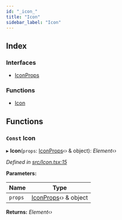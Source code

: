 ```yaml
---
id: "_icon_"
title: "Icon"
sidebar_label: "Icon"
---
```


## Index

### Interfaces

* [IconProps](../interfaces/_icon_.iconprops.md)

### Functions

* [Icon](_icon_.md#const-icon)

## Functions

### `Const` Icon

▸ **Icon**(`props`: [IconProps](../interfaces/_icon_.iconprops.md)‹› & object): *Element‹›*

*Defined in [src/Icon.tsx:15](https://github.com/tarojsx/ui/blob/v0.11.0/src/Icon.tsx#L15)*

**Parameters:**

Name | Type |
------ | ------ |
`props` | [IconProps](../interfaces/_icon_.iconprops.md)‹› & object |

**Returns:** *Element‹›*
